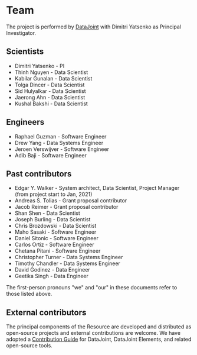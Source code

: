 # Team

The project is performed by [DataJoint](https://www.datajoint.com) with Dimitri Yatsenko
as Principal Investigator.

## Scientists

- Dimitri Yatsenko - PI
- Thinh Nguyen - Data Scientist
- Kabilar Gunalan - Data Scientist
- Tolga Dincer - Data Scientist
- Sid Hulyalkar - Data Scientist
- Jaerong Ahn - Data Scientist
- Kushal Bakshi - Data Scientist

## Engineers

- Raphael Guzman - Software Engineer
- Drew Yang - Data Systems Engineer
- Jeroen Verswijver - Software Engineer
- Adib Baji - Software Engineer

## Past contributors

- Edgar Y. Walker - System architect, Data Scientist, Project Manager 
(from project start to Jan, 2021)
- Andreas S. Tolias - Grant proposal contributor
- Jacob Reimer - Grant proposal contributor
- Shan Shen - Data Scientist
- Joseph Burling - Data Scientist
- Chris Brozdowski - Data Scientist
- Maho Sasaki - Software Engineer
- Daniel Sitonic - Software Engineer
- Carlos Ortiz - Software Engineer
- Chetana Pitani - Software Engineer
- Christopher Turner - Data Systems Engineer
- Timothy Chandler - Data Systems Engineer
- David Godinez - Data Engineer
- Geetika Singh - Data Engineer

The first-person pronouns "we" and "our" in these documents refer to those listed above.

## External contributors

The principal components of the Resource are developed and distributed as open-source
projects and external contributions are welcome. We have adopted a 
[Contribution Guide](../../../community/contribute) for DataJoint, DataJoint Elements,
and related open-source tools.
